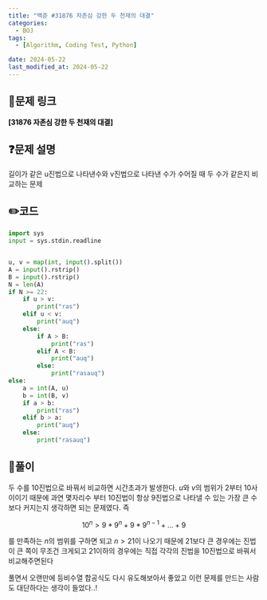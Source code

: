```yaml
---
title: "백준 #31876 자존심 강한 두 천재의 대결"
categories:
  - BOJ
tags:
  - [Algorithm, Coding Test, Python]

date: 2024-05-22
last_modified_at: 2024-05-22
---
```


## :link:문제 링크

<a href="https://www.acmicpc.net/problem/31876" style="text-decoration:none; color:black; font-weight:bold" target="_blank">[31876 자존심 강한 두 천재의 대결]</a>

## :question:문제 설명

길이가 같은 u진법으로 나타낸수와 v진법으로 나타낸 수가 수어질 때 두 수가 같은지 비교하는 문제

## :pencil2:코드

```python
import sys
input = sys.stdin.readline


u, v = map(int, input().split())
A = input().rstrip()
B = input().rstrip()
N = len(A)
if N >= 22:
    if u > v:
        print("ras")
    elif u < v:
        print("auq")
    else:
        if A > B:
            print("ras")
        elif A < B:
            print("auq")
        else:
            print("rasauq")
else:
    a = int(A, u)
    b = int(B, v)
    if a > b:
        print("ras")
    elif b > a:
        print("auq")
    else:
        print("rasauq")
```

## :memo:풀이

두 수를 10진법으로 바꿔서 비교하면 시간초과가 발생한다.
$u$와 $v$의 범위가 2부터 10사이이기 때문에 과연 몇자리수 부터 10진법이 항상 9진법으로 나타낼 수 있는 가장 큰 수보다 커지는지 생각하면 되는 문제였다.
즉

$$10^n \gt 9*9^n+9*9^{n-1} + \dots + 9$$

를 만족하는 $n$의 범위를 구하면 되고 $n>21$이 나오기 때문에 21보다 큰 경우에는 진법이 큰 쪽이 무조건 크게되고 21이하의 경우에는 직접 각각의 진법을 10진법으로 바꿔서 비교해주면된다

풀면서 오랜만에 등비수열 합공식도 다시 유도해보아서 좋았고 이런 문제를 만드는 사람도 대단하다는 생각이 들었다..!
